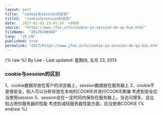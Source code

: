 ```yaml
---
layout: post
title:  "cookie与session的区别"
title2:  "cookie与session的区别"
date:   2017-01-01 23:41:24  +0800
source:  "https://www.jfox.info/cookie-yu-session-de-qu-bie.html"
fileName:  "20170100384"
lang:  "zh_CN"
published: true
permalink: "2017/https://www.jfox.info/cookie-yu-session-de-qu-bie.html"
---
```

{% raw %}
By Lee - Last updated: 星期四, 五月 23, 2013

### cookie与session的区别

1、cookie数据存放在客户的浏览器上，session数据放在服务器上
2、cookie不是很安全，别人可以分析存放在本地的COOKIE并进行COOKIE欺骗
考虑到安全应当使用session
3、session会在一定时间内保存在服务器上。当访问增多，会比较占用你服务器的性能
考虑到减轻服务器性能方面，应当使用COOKIE
{% endraw %}